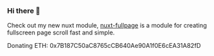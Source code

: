 ### Hi there 👋

Check out my new nuxt module, 
[nuxt-fullpage](https://github.com/openafg/nuxt-fullpage) is a module for creating fullscreen page scroll fast and simple. 

Donating ETH: 0x7B187C50aC8765cCB640Ae90A1f0E6cEA31A82fD
<!-- <p>&nbsp;<img align="center" src="https://github-readme-stats.vercel.app/api?username=afgprogrammer&show_icons=true" alt="afgprogrammer" /></p> -->


<!--
**afgprogrammer/afgprogrammer** is a ✨ _special_ ✨ repository because its `README.md` (this file) appears on your GitHub profile.

Here are some ideas to get you started:

- 🔭 I’m currently working on ...
- 🌱 I’m currently learning ...
- 👯 I’m looking to collaborate on ...
- 🤔 I’m looking for help with ...
- 💬 Ask me about ...
- 📫 How to reach me: ...
- 😄 Pronouns: ...
- ⚡ Fun fact: ...
-->

